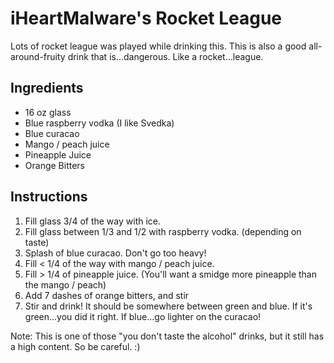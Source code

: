 iHeartMalware's Rocket League
=============================

Lots of rocket league was played while drinking this. This is also a
good all-around-fruity drink that is...dangerous. Like a
rocket...league.

Ingredients
-----------

-   16 oz glass
-   Blue raspberry vodka (I like Svedka)
-   Blue curacao
-   Mango / peach juice
-   Pineapple Juice
-   Orange Bitters

Instructions
------------

1.  Fill glass 3/4 of the way with ice.
2.  Fill glass between 1/3 and 1/2 with raspberry vodka. (depending on
    taste)
3.  Splash of blue curacao. Don't go too heavy!
4.  Fill \< 1/4 of the way with mango / peach juice.
5.  Fill \> 1/4 of pineapple juice. (You'll want a smidge more pineapple
    than the mango / peach)
6.  Add 7 dashes of orange bitters, and stir
7.  Stir and drink! It should be somewhere between green and blue. If
    it's green...you did it right. If blue...go lighter on the curacao!

Note: This is one of those "you don't taste the alcohol" drinks, but it
still has a high content. So be careful. :)

